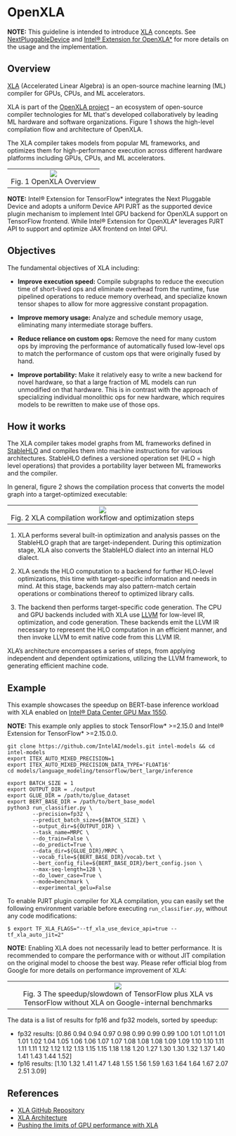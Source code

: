 # OpenXLA
**NOTE:** This guideline is intended to introduce [XLA](https://github.com/openxla/xla) concepts. See [NextPluggableDevice](next_pluggable_device.md) and [Intel® Extension for OpenXLA*](https://github.com/intel/intel-extension-for-openxla) for more details on the usage and the implementation.

## Overview
[XLA](https://github.com/openxla/xla) (Accelerated Linear Algebra) is an open-source machine learning (ML) compiler for GPUs, CPUs, and ML accelerators.

XLA is part of the [OpenXLA project](https://github.com/openxla) – an ecosystem of open-source compiler technologies for ML that's developed collaboratively by leading ML hardware and software organizations. Figure 1 shows the high-level compilation flow and architecture of OpenXLA.

The XLA compiler takes models from popular ML frameworks, and optimizes them for high-performance execution across different hardware platforms including GPUs, CPUs, and ML accelerators.

<div align="center">
  <table>
    <tr>
      <td align="center">
        <img src="images/openxla.png" /></br>
        Fig. 1 OpenXLA Overview
      </td>
    </tr>
  </table>
</div>

**NOTE:** Intel® Extension for TensorFlow\* integrates the Next Pluggable Device and adopts a uniform Device API PJRT as the supported device plugin mechanism to implement Intel GPU backend for OpenXLA support on TensorFlow frontend. While Intel® Extension for OpenXLA\* leverages PJRT API to support and optimize JAX frontend on Intel GPU.

## Objectives
The fundamental objectives of XLA including:

* **Improve execution speed:** Compile subgraphs to reduce the execution time of short-lived ops and eliminate overhead from the runtime, fuse pipelined operations to reduce memory overhead, and specialize known tensor shapes to allow for more aggressive constant propagation.

* **Improve memory usage:** Analyze and schedule memory usage, eliminating many intermediate storage buffers.

* **Reduce reliance on custom ops:** Remove the need for many custom ops by improving the performance of automatically fused low-level ops to match the performance of custom ops that were originally fused by hand.

* **Improve portability:** Make it relatively easy to write a new backend for novel hardware, so that a large fraction of ML models can run unmodified on that hardware. This is in contrast with the approach of specializing individual monolithic ops for new hardware, which requires models to be rewritten to make use of those ops.

## How it works
The XLA compiler takes model graphs from ML frameworks defined in [StableHLO](https://github.com/openxla/stablehlo) and compiles them into machine instructions for various architectures. StableHLO defines a versioned operation set (HLO = high level operations) that provides a portability layer between ML frameworks and the compiler.

In general, figure 2 shows the compilation process that converts the model graph into a target-optimized executable:

<div align="center">
  <table>
    <tr>
      <td align="center">
        <img src="images/openxla_workflow.png" /></br>
        Fig. 2 XLA compilation workflow and optimization steps
      </td>
    </tr>
  </table>
</div>

1. XLA performs several built-in optimization and analysis passes on the StableHLO graph that are target-independent. During this optimization stage, XLA also converts the StableHLO dialect into an internal HLO dialect.

2. XLA sends the HLO computation to a backend for further HLO-level optimizations, this time with target-specific information and needs in mind. At this stage, backends may also pattern-match certain operations or combinations thereof to optimized library calls.

3. The backend then performs target-specific code generation. The CPU and GPU backends included with XLA use [LLVM](http://llvm.org/) for low-level IR, optimization, and code generation. These backends emit the LLVM IR necessary to represent the HLO computation in an efficient manner, and then invoke LLVM to emit native code from this LLVM IR.

XLA’s architecture encompasses a series of steps, from applying independent and dependent optimizations, utilizing the LLVM framework, to generating efficient machine code.

## Example
This example showcases the speedup on BERT-base inference workload with XLA enabled on [Intel® Data Center GPU Max 1550](https://www.intel.com/content/www/us/en/products/sku/232873/intel-data-center-gpu-max-1550/specifications.html).

**NOTE:** This example only applies to stock TensorFlow\* >=2.15.0 and Intel® Extension for TensorFlow\* >=2.15.0.0.

```shell
git clone https://github.com/IntelAI/models.git intel-models && cd intel-models
export ITEX_AUTO_MIXED_PRECISION=1
export ITEX_AUTO_MIXED_PRECISION_DATA_TYPE='FLOAT16'
cd models/language_modeling/tensorflow/bert_large/inference

export BATCH_SIZE = 1
export OUTPUT_DIR = ./output
export GLUE_DIR = /path/to/glue_dataset
export BERT_BASE_DIR = /path/to/bert_base_model
python3 run_classifier.py \
        --precision=fp32 \
        --predict_batch_size=${BATCH_SIZE} \
        --output_dir=${OUTPUT_DIR} \
        --task_name=MRPC \
        --do_train=False \
        --do_predict=True \
        --data_dir=${GLUE_DIR}/MRPC \
        --vocab_file=${BERT_BASE_DIR}/vocab.txt \
        --bert_config_file=${BERT_BASE_DIR}/bert_config.json \
        --max-seq-length=128 \
        --do_lower_case=True \
        --mode=benchmark \
        --experimental_gelu=False
```
To enable PJRT plugin compiler for XLA compilation, you can easily set the following environment variable before executing `run_classifier.py`, without any code modifications:

```shell
$ export TF_XLA_FLAGS="--tf_xla_use_device_api=true --tf_xla_auto_jit=2"
```

**NOTE:** Enabling XLA does not necessarily lead to better performance. It is recommended to compare the performance with or without JIT compilation on the original model to choose the best way. Please refer official blog from Google for more details on performance improvement of XLA:

<div align="center">
  <table>
    <tr>
      <td align="center">
        <img src="images/xla_chart.png" /></br>
        Fig. 3 The speedup/slowdown of TensorFlow plus XLA vs TensorFlow without XLA on Google-internal benchmarks
      </td>
    </tr>
  </table>
</div>

The data is a list of results for fp16 and fp32 models, sorted by speedup:
* fp32 results: [0.86 0.94 0.94 0.97 0.98 0.99 0.99 0.99 1.00 1.01 1.01 1.01 1.01 1.02 1.04 1.05 1.06 1.06 1.07 1.07 1.08 1.08 1.08 1.09 1.09 1.10 1.10 1.11 1.11 1.11 1.12 1.12 1.12 1.13 1.15 1.15 1.18 1.18 1.20 1.27 1.30 1.30 1.32 1.37 1.40 1.41 1.43 1.44 1.52]
* fp16 results: [1.10 1.32 1.41 1.47 1.48 1.55 1.56 1.59 1.63 1.64 1.64 1.67 2.07 2.51 3.09]

## References
* [XLA GitHub Repository](https://github.com/openxla/xla)
* [XLA Architecture](https://github.com/openxla/xla/blob/main/docs/architecture.md)
* [Pushing the limits of GPU performance with XLA](https://blog.tensorflow.org/2018/11/pushing-limits-of-gpu-performance-with-xla.html#:~:text=your%20own%20code.-,TensorFlow%201.12%20(with%20XLA)%20achieves%20significant%20performance%20gains%20over%20TF,see%20appendix%20for%20reproduction%20instructions)

